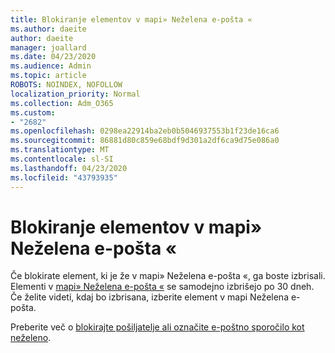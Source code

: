 ```yaml
---
title: Blokiranje elementov v mapi» Neželena e-pošta «
ms.author: daeite
author: daeite
manager: joallard
ms.date: 04/23/2020
ms.audience: Admin
ms.topic: article
ROBOTS: NOINDEX, NOFOLLOW
localization_priority: Normal
ms.collection: Adm_O365
ms.custom:
- "2682"
ms.openlocfilehash: 0298ea22914ba2eb0b5046937553b1f23de16ca6
ms.sourcegitcommit: 86881d80c859e68bdf9d301a2df6ca9d75e086a0
ms.translationtype: MT
ms.contentlocale: sl-SI
ms.lasthandoff: 04/23/2020
ms.locfileid: "43793935"
---
```

# <a name="blocking-items-in-your-junk-email-folder"></a>Blokiranje elementov v mapi» Neželena e-pošta «

Če blokirate element, ki je že v mapi» Neželena e-pošta «, ga boste izbrisali. Elementi v [mapi» Neželena e-pošta «](https://outlook.live.com/mail/junkemail) se samodejno izbrišejo po 30 dneh. Če želite videti, kdaj bo izbrisana, izberite element v mapi Neželena e-pošta.

Preberite več o [blokirajte pošiljatelje ali označite e-poštno sporočilo kot neželeno](https://support.office.com/article/a3ece97b-82f8-4a5e-9ac3-e92fa6427ae4).
